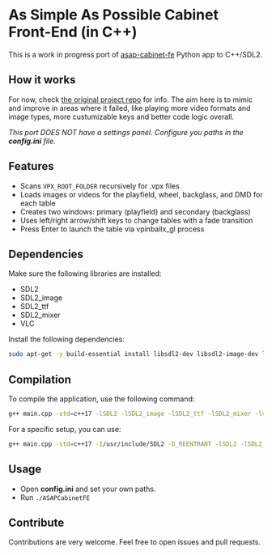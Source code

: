 # As Simple As Possible Cabinet Front-End (in C++)

This is a work in progress port of [asap-cabinet-fe](https://github.com/surtarso/asap-cabinet-fe) Python app to C++/SDL2.

## How it works

For now, check [the original project repo](https://github.com/surtarso/asap-cabinet-fe) for info. The aim here is to mimic and improve in areas where it failed, like playing more video formats and image types, more custumizable keys and better code logic overall.

<i>This port DOES NOT have a settings panel. Configure you paths in the **config.ini** file.</i>

## Features

- Scans `VPX_ROOT_FOLDER` recursively for .vpx files
- Loads images or videos for the playfield, wheel, backglass, and DMD for each table
- Creates two windows: primary (playfield) and secondary (backglass)
- Uses left/right arrow/shift keys to change tables with a fade transition
- Press Enter to launch the table via vpinballx_gl process

## Dependencies

Make sure the following libraries are installed:

- SDL2
- SDL2_image
- SDL2_ttf
- SDL2_mixer
- VLC
  
Install the following dependencies:

```sh
sudo apt-get -y build-essential install libsdl2-dev libsdl2-image-dev libsdl2-ttf-dev libsdl2-mixer-dev libvlc-dev
```

## Compilation

To compile the application, use the following command:

```sh
g++ main.cpp -std=c++17 -lSDL2 -lSDL2_image -lSDL2_ttf -lSDL2_mixer -lvlc -o ASAPCabinetFE
```

For a specific setup, you can use:

```sh
g++ main.cpp -std=c++17 -I/usr/include/SDL2 -D_REENTRANT -lSDL2 -lSDL2_image -lSDL2_ttf -lSDL2_mixer -lvlc -o ASAPCabinetFE
```

## Usage

- Open **config.ini** and set your own paths.
- Run `./ASAPCabinetFE`

## Contribute

Contributions are very welcome. Feel free to open issues and pull requests.
